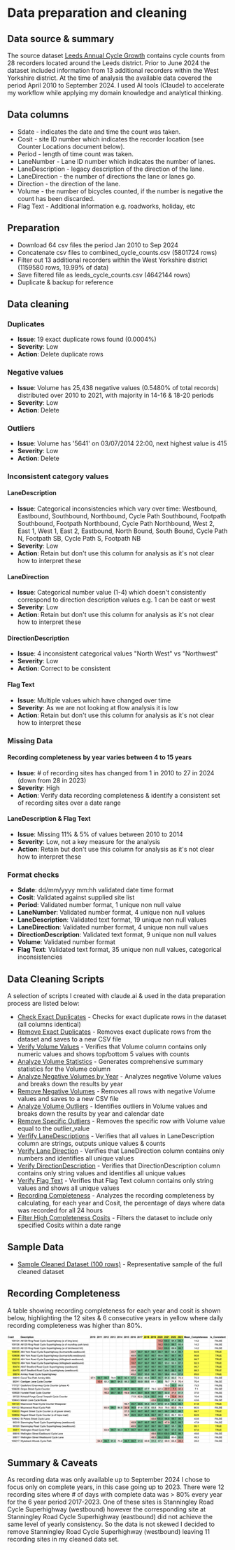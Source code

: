 # Data preparation and cleaning

## Data source & summary

The source dataset [Leeds Annual Cycle Growth](https://datamillnorth.org/dataset/e1dmk/leeds-annual-cycle-growth) contains cycle counts from 28 recorders located around the Leeds district. Prior to June 2024 the dataset included information from 13 additional recorders within the West Yorkshire district. At the time of analysis the available data covered the period April 2010 to September 2024. I used AI tools (Claude) to accelerate my workflow while applying my domain knowledge and analytical thinking.

## Data columns

- Sdate - indicates the date and time the count was taken.
- Cosit - site ID number which indicates the recorder location (see Counter Locations document below).
- Period - length of time count was taken.
- LaneNumber - Lane ID number which indicates the number of lanes.
- LaneDescription - legacy description of the direction of the lane.
- LaneDirection - the number of directions the lane or lanes go.
- Direction - the direction of the lane.
- Volume - the number of bicycles counted, if the number is negative the count has been discarded.
- Flag Text - Additional information e.g. roadworks, holiday, etc

## Preparation

- Download 64 csv files the period Jan 2010 to Sep 2024
- Concatenate csv files to combined_cycle_counts.csv (5801724 rows)
- Filter out 13 additional recorders within the West Yorkshire district (1159580 rows, 19.99% of data)
- Save filtered file as leeds_cycle_counts.csv (4642144 rows)
- Duplicate & backup for reference

## Data cleaning
### Duplicates
- **Issue**: 19 exact duplicate rows found (0.0004%)
- **Severity**: Low
- **Action**: Delete duplicate rows
  
### Negative values
- **Issue**: Volume has 25,438 negative values (0.5480% of total records) distributed over 2010 to 2021, with majority in 14-16 & 18-20 periods
- **Severity**: Low
- **Action**: Delete

### Outliers
- **Issue**: Volume has '5641' on 03/07/2014 22:00, next highest value is 415
- **Severity**: Low
- **Action**: Delete

### Inconsistent category values
#### LaneDescription 
- **Issue**: Categorical inconsistencies which vary over time: Westbound, Eastbound, Southbound, Northbound, Cycle Path Southbound, Footpath Southbound, Footpath Northbound, Cycle Path Northbound, West 2, East 1, West 1, East 2, Eastbound, North Bound, South Bound, Cycle Path N, Footpath SB, Cycle Path S, Footpath NB 
- **Severity**: Low
- **Action**: Retain but don't use this column for analysis as it's not clear how to interpret these
    
#### LaneDirection
- **Issue**: Categorical number value (1-4) which doesn't consistently correspond to direction description values e.g. 1 can be east or west
- **Severity**: Low
- **Action**: Retain but don't use this column for analysis as it's not clear how to interpret these

#### DirectionDescription
- **Issue**: 4 inconsistent categorical values "North West" vs "Northwest"
- **Severity**: Low
- **Action**: Correct to be consistent 

#### Flag Text
- **Issue**: Multiple values which have changed over time
- **Severity**: As we are not looking at flow analysis it is low
- **Action**: Retain but don't use this column for analysis as it's not clear how to interpret these

### Missing Data
#### Recording completeness by year varies between 4 to 15 years 
- **Issue**: # of recording sites has changed from 1 in 2010 to 27 in 2024 (down from 28 in 2023)
- **Severity**: High
- **Action**: Verify data recording completeness & identify a consistent set of recording sites over a date range

#### LaneDescription & Flag Text
- **Issue**: Missing 11% & 5% of values between 2010 to 2014
- **Severity**: Low, not a key measure for the analysis
- **Action**: Retain but don't use this column for analysis as it's not clear how to interpret these 

### Format checks 
- **Sdate**: dd/mm/yyyy mm:hh validated date time format
- **Cosit**: Validated against supplied site list
- **Period**: Validated number format, 1 unique non null value
- **LaneNumber**: Validated number format, 4 unique non null values
- **LaneDescription**: Validated text format, 19 unique non null values
- **LaneDirection**: Validated number format, 4 unique non null values
- **DirectionDescription**: Validated text format, 9 unique non null values
- **Volume**: Validated number format
- **Flag Text**: Validated text format, 35 unique non null values, categorical inconsistencies

## Data Cleaning Scripts

A selection of scripts I created with claude.ai & used in the data preparation process are listed below:

- [Check Exact Duplicates](../data-cleaning/cleaning-scripts/check_exact_duplicates.py) - Checks for exact duplicate rows in the dataset (all columns identical)
- [Remove Exact Duplicates](../data-cleaning/cleaning-scripts/remove_exact_duplicates.py) - Removes exact duplicate rows from the dataset and saves to a new CSV file
- [Verify Volume Values](../data-cleaning/cleaning-scripts/verify_volume_values.py) - Verifies that Volume column contains only numeric values and shows top/bottom 5 values with counts
- [Analyze Volume Statistics](../data-cleaning/cleaning-scripts/analyze_volume_statistics.py) - Generates comprehensive summary statistics for the Volume column
- [Analyze Negative Volumes by Year](../data-cleaning/cleaning-scripts/analyze_negative_volumes_by_year.py) - Analyzes negative Volume values and breaks down the results by year
- [Remove Negative Volumes](../data-cleaning/cleaning-scripts/remove_negative_volumes.py) - Removes all rows with negative Volume values and saves to a new CSV file
- [Analyze Volume Outliers](../data-cleaning/cleaning-scripts/analyze_volume_outliers.py) - Identifies outliers in Volume values and breaks down the results by year and calendar date
- [Remove Specific Outliers](../data-cleaning/cleaning-scripts/remove_specific_outlier.py) - Removes the specific row with Volume value equal to the outlier_value
- [Verfify LaneDescriptions](../data-cleaning/cleaning-scripts/verify_lane_descriptions.py) - Verifies that all values in LaneDescription column are strings, outputs unique values & counts
- [Verify Lane Direction](../data-cleaning/cleaning-scripts/verify_lane_direction.py) - Verifies that LaneDirection column contains only numbers and identifies all unique values
- [Verify DirectionDescription](../data-cleaning/cleaning-scripts/verify_direction_description.py) - Verifies that DirectionDescription column contains only string values and identifies all unique values
- [Verify Flag Text](../data-cleaning/cleaning-scripts/verify_flag_text.py) - Verifies that Flag Text column contains only string values and shows all unique values
- [Recording Completeness](../data-cleaning/cleaning-scripts/recording_completeness.py) - Analyzes the recording completeness by calculating, for each year and Cosit, the percentage of days where data was recorded for all 24 hours
- [Filter High Completeness Cosits](../data-cleaning/cleaning-scripts/filter_high_completeness_cosits.py) - Filters the dataset to include only specified Cosits within a date range

## Sample Data

- [Sample Cleaned Dataset (100 rows)](../data-cleaning/cleaned-data/leeds_cycle_counts_sample.csv) - Representative sample of the full cleaned dataset

## Recording Completeness

A table showing recording completeness for each year and cosit is shown below, highlighting the 12 sites & 6 consecutive years in yellow where daily recording completeness was higher than 80%.

![Recording Completeness by year and cosit](../visualizations/recording_completeness_by_year.png)

## Summary & Caveats

As recording data was only available up to September 2024 I chose to focus only on complete years, in this case going up to 2023. There were 12 recording sites where # of days with complete data was > 80% every year for the 6 year period 2017-2023. One of these sites is Stanningley Road Cycle Superhighway (westbound) however the corresponding site at Stanningley Road Cycle Superhighway (eastbound) did not achieve the same level of yearly consistency. So the data is not skewed I decided to remove Stanningley Road Cycle Superhighway (westbound) leaving 11 recording sites in my cleaned data set.
